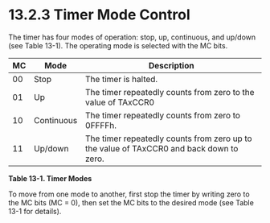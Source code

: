 # 13.2.3 Timer Mode Control

The timer has four modes of operation: stop, up, continuous, and up/down (see Table 13-1). The operating mode
is selected with the MC bits.

<a id="table-13-1"></a>

| MC  | Mode       | Description                                                                             |
| --- | ---------- | --------------------------------------------------------------------------------------- |
| 00  | Stop       | The timer is halted.                                                                    |
| 01  | Up         | The timer repeatedly counts from zero to the value of TAxCCR0                           |
| 10  | Continuous | The timer repeatedly counts from zero to 0FFFFh.                                        |
| 11  | Up/down    | The timer repeatedly counts from zero up to the value of TAxCCR0 and back down to zero. |

**Table 13-1. Timer Modes**

To move from one mode to another, first stop the timer by writing zero to the MC bits (MC = 0), then set the MC
bits to the desired mode (see Table 13-1 for details).
